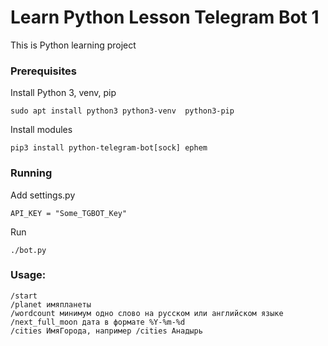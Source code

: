 # Learn Python Lesson Telegram Bot 1

This is Python learning project

### Prerequisites
Install Python 3, venv,  pip
```
sudo apt install python3 python3-venv  python3-pip
```
Install modules
```
pip3 install python-telegram-bot[sock] ephem 
```
### Running
Add settings.py
```
API_KEY = "Some_TGBOT_Key"
```
Run
```
./bot.py
```

### Usage:

```
/start
/planet имяпланеты
/wordcount минимум одно слово на русском или английском языке
/next_full_moon дата в формате %Y-%m-%d
/cities ИмяГорода, например /cities Анадырь

```

